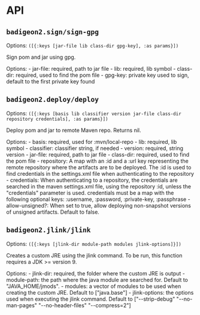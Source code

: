 # API

## `badigeon2.sign/sign-gpg`

Options: `([{:keys [jar-file lib class-dir gpg-key], :as params}])`

Sign pom and jar using gpg. 

  Options:
    - jar-file: required, path to jar file
    - lib: required, lib symbol
    - class-dir: required, used to find the pom file
    - gpg-key: private key used to sign, default to the first private key found

## `badigeon2.deploy/deploy`

Options: `([{:keys [basis lib classifier version jar-file class-dir repository credentials], :as params}])`

Deploy pom and jar to remote Maven repo.
  Returns nil.
  
  Options:
    - basis: required, used for :mvn/local-repo
    - lib: required, lib symbol
    - classifier: classifier string, if needed
    - version: required, string version
    - jar-file: required, path to jar file
    - class-dir: required, used to find the pom file
    - repository: A map with an :id and a :url key representing the remote repository where the artifacts are to be deployed. The :id is used to find credentials in the settings.xml file when authenticating to the repository
    - credentials: When authenticating to a repository, the credentials are searched in the maven settings.xml file, using the repository :id, unless the "credentials" parameter is used. credentials must be a map with the following optional keys: :username, :password, :private-key, :passphrase
    - allow-unsigned?: When set to true, allow deploying non-snapshot versions of unsigned artifacts. Default to false.

## `badigeon2.jlink/jlink`

Options: `([{:keys [jlink-dir module-path modules jlink-options]}])`

Creates a custom JRE using the jlink command. To be run, this function requires a JDK >= version 9. 
  
  Options:
    - jlink-dir: required, the folder where the custom JRE is output
    - module-path: the path where the java module are searched for. Default to "JAVA_HOME/jmods".
    - modules: a vector of modules to be used when creating the custom JRE. Default to ["java.base"]
    - jlink-options: the options used when executing the jlink command. Default to ["--strip-debug" "--no-man-pages" "--no-header-files" "--compress=2"]

